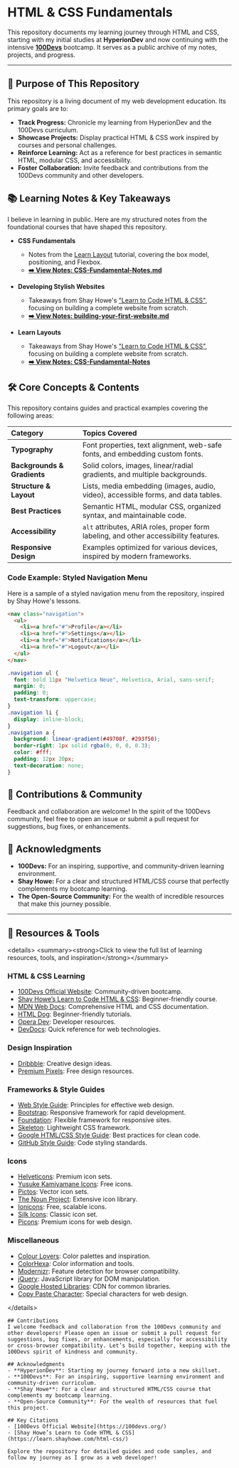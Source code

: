 # HTML & CSS Fundamentals

This repository documents my learning journey through HTML and CSS, starting with my initial studies at **HyperionDev** and now continuing with the intensive **[100Devs](https://100devs.org/)** bootcamp. It serves as a public archive of my notes, projects, and progress.

---

## 🎯 Purpose of This Repository

This repository is a living document of my web development education. Its primary goals are to:

- **Track Progress:** Chronicle my learning from HyperionDev and the 100Devs curriculum.
- **Showcase Projects:** Display practical HTML & CSS work inspired by courses and personal challenges.
- **Reinforce Learning:** Act as a reference for best practices in semantic HTML, modular CSS, and accessibility.
- **Foster Collaboration:** Invite feedback and contributions from the 100Devs community and other developers.

## 📚 Learning Notes & Key Takeaways

I believe in learning in public. Here are my structured notes from the foundational courses that have shaped this repository.

- **CSS Fundamentals**
  - Notes from the [Learn Layout](https://learnlayout.com/) tutorial, covering the box model, positioning, and Flexbox.
  - **[➡️ View Notes: CSS-Fundamental-Notes.md](Learn-Layouts/CSS-Fundamental-Notes.md)**

- **Developing Stylish Websites**
  - Takeaways from Shay Howe's ["Learn to Code HTML & CSS"](https://learn.shayhowe.com/html-css/), focusing on building a complete website from scratch.
  - **[➡️ View Notes: building-your-first-website.md](develop-style-websites/building-your-first-website.md)**
 
- **Learn Layouts**
    - Takeaways from Shay Howe's ["Learn to Code HTML & CSS"](https://learn.shayhowe.com/html-css/), focusing on building a complete website from scratch.
    - **[➡️ View Notes: CSS-Fundamental-Notes](Learn-Layouts/CSS-Fundamental-Notes.md)**

## 🛠️ Core Concepts & Contents

This repository contains guides and practical examples covering the following areas:

| Category | Topics Covered |
| :--- | :--- |
| **Typography** | Font properties, text alignment, web-safe fonts, and embedding custom fonts. |
| **Backgrounds & Gradients** | Solid colors, images, linear/radial gradients, and multiple backgrounds. |
| **Structure & Layout** | Lists, media embedding (images, audio, video), accessible forms, and data tables. |
| **Best Practices** | Semantic HTML, modular CSS, organized syntax, and maintainable code. |
| **Accessibility** | `alt` attributes, ARIA roles, proper form labeling, and other accessibility features. |
| **Responsive Design** | Examples optimized for various devices, inspired by modern frameworks. |

### Code Example: Styled Navigation Menu

Here is a sample of a styled navigation menu from the repository, inspired by Shay Howe's lessons.

```html
<nav class="navigation">
  <ul>
    <li><a href="#">Profile</a></li>
    <li><a href="#">Settings</a></li>
    <li><a href="#">Notifications</a></li>
    <li><a href="#">Logout</a></li>
  </ul>
</nav>
````

```css
.navigation ul {
  font: bold 11px "Helvetica Neue", Helvetica, Arial, sans-serif;
  margin: 0;
  padding: 0;
  text-transform: uppercase;
}
.navigation li {
  display: inline-block;
}
.navigation a {
  background: linear-gradient(#49708f, #293f50);
  border-right: 1px solid rgba(0, 0, 0, 0.3);
  color: #fff;
  padding: 12px 20px;
  text-decoration: none;
}
```

## 🤝 Contributions & Community

Feedback and collaboration are welcome\! In the spirit of the 100Devs community, feel free to open an issue or submit a pull request for suggestions, bug fixes, or enhancements.

## 🙏 Acknowledgments

  - **100Devs:** For an inspiring, supportive, and community-driven learning environment.
  - **Shay Howe:** For a clear and structured HTML/CSS course that perfectly complements my bootcamp learning.
  - **The Open-Source Community:** For the wealth of incredible resources that make this journey possible.

-----

## 🔗 Resources & Tools

\<details\>
\<summary\>\<strong\>Click to view the full list of learning resources, tools, and inspiration\</strong\>\</summary\>

### HTML & CSS Learning

  - [100Devs Official Website](https://100devs.org/): Community-driven bootcamp.
  - [Shay Howe’s Learn to Code HTML & CSS](https://learn.shayhowe.com/html-css/): Beginner-friendly course.
  - [MDN Web Docs](https://developer.mozilla.org/en-US/): Comprehensive HTML and CSS documentation.
  - [HTML Dog](http://www.htmldog.com/): Beginner-friendly tutorials.
  - [Opera Dev](http://dev.opera.com/): Developer resources.
  - [DevDocs](http://devdocs.io/): Quick reference for web technologies.

### Design Inspiration

  - [Dribbble](http://dribbble.com/): Creative design ideas.
  - [Premium Pixels](http://www.premiumpixels.com/): Free design resources.

### Frameworks & Style Guides

  - [Web Style Guide](http://webstyleguide.com/wsg3/index.html): Principles for effective web design.
  - [Bootstrap](https://getbootstrap.com/): Responsive framework for rapid development.
  - [Foundation](http://foundation.zurb.com/): Flexible framework for responsive sites.
  - [Skeleton](http://getskeleton.com/): Lightweight CSS framework.
  - [Google HTML/CSS Style Guide](https://google.github.io/styleguide/htmlcssguide.html): Best practices for clean code.
  - [GitHub Style Guide](https://github.com/styleguide/): Code styling standards.

### Icons

  - [Helveticons](http://helveticons.ch/): Premium icon sets.
  - [Yusuke Kamiyamane Icons](http://p.yusukekamiyamane.com/): Free icons.
  - [Pictos](http://pictos.cc/): Vector icon sets.
  - [The Noun Project](http://thenounproject.com/): Extensive icon library.
  - [Ionicons](http://ionicons.com/): Free, scalable icons.
  - [Silk Icons](https://www.google.com/search?q=http.famfamfam.com/lab/icons/silk/): Classic icon set.
  - [Picons](http://picons.me/): Premium icons for web design.

### Miscellaneous

  - [Colour Lovers](http://www.colourlovers.com/): Color palettes and inspiration.
  - [ColorHexa](https://www.colorhexa.com/): Color information and tools.
  - [Modernizr](http://modernizr.com/): Feature detection for browser compatibility.
  - [jQuery](http://jquery.com/): JavaScript library for DOM manipulation.
  - [Google Hosted Libraries](https://developers.google.com/speed/libraries/devguide): CDN for common libraries.
  - [Copy Paste Character](http://copypastecharacter.com/): Special characters for web design.

\</details\>

```
## Contributions
I welcome feedback and collaboration from the 100Devs community and other developers! Please open an issue or submit a pull request for suggestions, bug fixes, or enhancements, especially for accessibility or cross-browser compatibility. Let’s build together, keeping with the 100Devs spirit of kindness and community.

## Acknowledgments
- **HyperionDev**: Starting my journey forward into a new skillset.
- **100Devs**: For an inspiring, supportive learning environment and community-driven curriculum.
- **Shay Howe**: For a clear and structured HTML/CSS course that complements my bootcamp learning.
- **Open-Source Community**: For the wealth of resources that fuel this project.

## Key Citations
- [100Devs Official Website](https://100devs.org/)
- [Shay Howe’s Learn to Code HTML & CSS](https://learn.shayhowe.com/html-css/)

Explore the repository for detailed guides and code samples, and follow my journey as I grow as a web developer!


